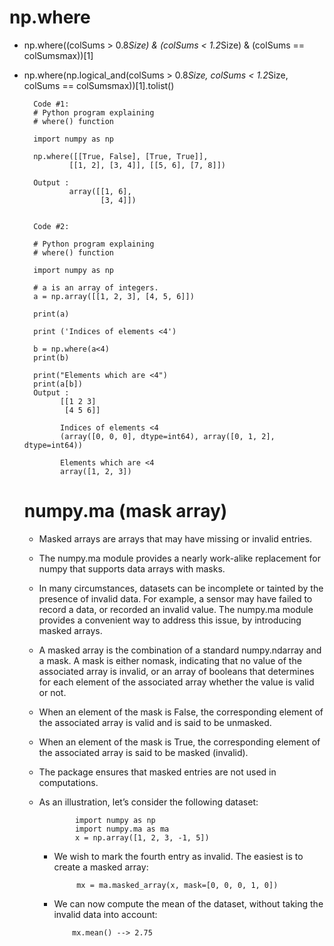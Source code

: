 # np.where
- np.where((colSums > 0.8*Size) & (colSums < 1.2*Size) & (colSums == colSumsmax))[1]
- np.where(np.logical_and(colSums > 0.8*Size, colSums < 1.2*Size, colSums == colSumsmax))[1].tolist()

        
        Code #1:
        # Python program explaining 
        # where() function 
        
        import numpy as np 
        
        np.where([[True, False], [True, True]], 
        		[[1, 2], [3, 4]], [[5, 6], [7, 8]])

        Output :
                array([[1, 6],
                       [3, 4]])


        Code #2:

        # Python program explaining  
        # where() function  
          
        import numpy as np 
          
        # a is an array of integers. 
        a = np.array([[1, 2, 3], [4, 5, 6]]) 
          
        print(a) 
          
        print ('Indices of elements <4') 
          
        b = np.where(a<4) 
        print(b) 
          
        print("Elements which are <4") 
        print(a[b]) 
        Output :
              [[1 2 3]
               [4 5 6]]
              
              Indices of elements <4
              (array([0, 0, 0], dtype=int64), array([0, 1, 2], dtype=int64))
              
              Elements which are <4
              array([1, 2, 3])

  # numpy.ma (mask array)
  - Masked arrays are arrays that may have missing or invalid entries.
  - The numpy.ma module provides a nearly work-alike replacement for numpy that supports data arrays with masks.
  - In many circumstances, datasets can be incomplete or tainted by the presence of invalid data. For example, a sensor may have failed to record a data, or recorded an invalid value. The numpy.ma module provides a convenient way to address this issue, by introducing masked arrays.
  - A masked array is the combination of a standard numpy.ndarray and a mask. A mask is either nomask, indicating that no value of the associated array is invalid, or an array of booleans that determines for each element of the associated array whether the value is valid or not.
  - When an element of the mask is False, the corresponding element of the associated array is valid and is said to be unmasked.
  - When an element of the mask is True, the corresponding element of the associated array is said to be masked (invalid).
  - The package ensures that masked entries are not used in computations.
  - As an illustration, let’s consider the following dataset:
   
                import numpy as np
                import numpy.ma as ma
                x = np.array([1, 2, 3, -1, 5])
    - We wish to mark the fourth entry as invalid. The easiest is to create a masked array:

               mx = ma.masked_array(x, mask=[0, 0, 0, 1, 0])
    - We can now compute the mean of the dataset, without taking the invalid data into account:

              mx.mean() --> 2.75

    
